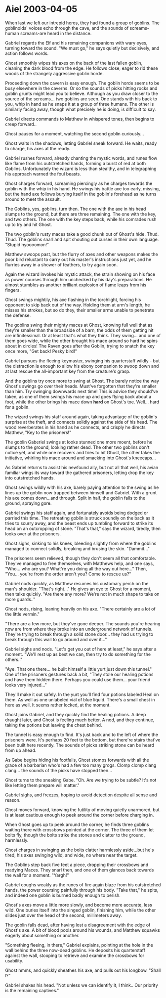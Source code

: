 <!-- TITLE: Aiel 2003-04-05 -->
<!-- SUBTITLE: A game log for Aiel -->

# Aiel 2003-04-05

When last we left our intrepid heros, they had found a group of goblins. The goblinoids' voices echo through the cave, and the sounds of screams-human screams-are heard in the distance.

Gabriel regards the Elf and his remaining companions with wary eyes, turning toward the sound. "We must go," he says quietly but decisively, and action follows words.

Ghost smoothly wipes his axes on the back of the last fallen goblin, cleaning the dark blood from the edge. He follows close, eager to rid these woods of the strangely aggressive goblin horde.

Proceeding down the cavern is easy enough. The goblin horde seems to be busy elsewhere in the caverns. Or so the sounds of picks hitting rocks and goblin grunts might lead you to believe. Although as you draw closer to the source of the screams... two goblins are seen. One stands with his back to you, whip in hand as he snaps it at a group of three humans. The other is similarly facing away, though what precisely he is doing, is difficult to say.

Gabriel directs commands to Matthew in whispered tones, then begins to creep forward..

Ghost pauses for a moment, watching the second goblin curiously...

Ghost waits in the shadows, letting Gabriel sneak forward. He waits, ready to charge, his axes at the ready.

Gabriel rushes forward, already chanting the mystic words, and runes flow like flame from his outstretched hands, forming a burst of red at both Goblins. Unfortunately the wizard is less than stealthy, and in telegraphing his approach warned the foul beasts.

Ghost charges forward, screaming piercingly as he charges towards the goblin with the whip in his hand. He swings his battle axe too early, missing, but the hand axe follows burying itself in the goblin's forehead as he turns around to meet the assault.

The Goblins, yes, goblins, turn then. The one with the axe in his head slumps to the ground, but there are three remaining. The one with the key, and two others. The one with the key steps back, while his comrades rush up to try and hit Ghost.

The two goblin's rusty maces take a good chunk out of Ghost's hide. Thud. Thud. The goblins snarl and spit shouting out curses in their own language. "Stupid hyoooomon!"

Matthew swoops past, but the flurry of axes and other weapons makes the poor bird reluctant to carry out his master's instructions just yet, and he flurries away in a shower of feathers, to try again soon.

Again the wizard invokes his mystic attack, the strain showing on his face as power courses through him unchecked by his day's preparations. He almost stumbles as another brilliant explosion of flame leaps from his fingers.

Ghost swings mightily, his axe flashing in the torchlight, forcing his opponent to skip back out of the way. Holding them at arm's length, he misses his strokes, but so do they, their smaller arms unable to penetrate the defense.

The goblins swing their mighty maces at Ghost, knowing full well that as they're smaller than the broadside of a barn, the odds of them getting hit are infinitessimal. Or at least that's what they think. They swing... and one of them goes wide, while the other brought his mace around so hard he spins about in circles! The Raven goes after the Goblin, trying to snatch the key once more, "Get back! Pesky bird!"

Gabriel pursues the fleeing keymaster, swinging his quarterstaff wildly - but the distraction is enough to allow his ebony companion to swoop down and at last rescue the all-important key from the creature's grasp.

And the goblins try once more to swing at Ghost. The barely notice the way Ghost's swings go over their heads. Must've forgotten that they're smaller than him. Try swinging downwards next time! This is advice they should've taken, as one of them swings his mace up and goes flying back about a foot, while the other brings his mace down **hard** on Ghost's toe. Well... hard for a goblin.

The wizard swings his staff around again, taking advantage of the goblin's surprise at the theft, and connects solidly against the side of his head. The wood reverberates in his hand as he connects, and crisply he directs Matthew, "Key to the prisoners!"

The goblin Gaberiel swings at looks stunned one more moent, before he slumps to the ground, looking rather dead. The other two goblins don't notice yet, and while one recovers and tries to hit Ghost, the other takes the initiative, whirling his mace around and smacking into Ghost's kneecaps...

As Gabriel returns to assist his newfound ally, but not all that well, his avian familiar wings its way toward the gathered prisoners, letting drop the key into outstretched hands.

Ghost swings wildly with his axe, barely paying attention to the swing as he lines up the goblin now trapped between himself and Gabriel. With a grunt his axe comes down...and through. Split in half, the goblin falls to the ground, spraying gore.

Gabriel swings his staff again, and fortunately avoids being dodged or parried this time. The retreating goblin is struck soundly on the back as it tries to scurry away, and the beast ends up tumbling forward to strike its head on an outcropping of stone. "That's that," says the wizard, tiredly, then looks over at the prisoners.

Ghost sighs, sinking to his knees, bleeding slightly from where the goblins managed to connect solidly, breaking and brusing the skin. "Dammit..."

The prisoners seem relieved, though they don't seem all that comfortable. They've managed to free themselves, with Matthews help, and one says, "Who... who are you? What're you doing all the way out here..." Then, "You... you're from the order aren't you? Come to rescue us?"

Gabriel nods quickly, as Matthew resumes his customary perch on the man's shoulder. "That's right..." He gives an eye to Ghost for a moment, then talks quickly. "Are there any more? We're not in much shape to take on more guards.."

Ghost nods, rising, leaning heavily on his axe. "There certainly are a lot of the little vermin."

"There are a few more, but they've gone deeper. The sounds you're hearing now are from where they broke into an underground network of tunnels. They're trying to break through a solid stone door... they had us trying to break through this wall to go around and over it..."

Gabriel sighs and nods. "Let's get you out of here at least," he says after a moment. "We'll rest up as best we can, then try to do something for the others.."

"Aye. That one there... he built himself a little yurt just down this tunnel." One of the prisoners gestures back a bit, "They stole our healing potions and have them hidden there. Perhaps you could use them... your friend looks very injured..."

They'll make it out safely. In the yurt you'll find four potions labeled Heal on them. As well as one unlabeled vial of blue liquid. There's a small chest in here as well. It seems rather locked, at the moment.

Ghost joins Gabriel, and they quickly find the healing potions. A deep draught later, and Ghost is feeling much better. A nod, and they continue, taking the potions but leaving the chest behind.

The tunnel is easy enough to find. It's just back and to the left of where the prisoners were. It's perhaps 20 feet to the bottom, but there're stairs that've been built here recently. The sounds of picks striking stone can be heard from up ahead.

As Gabe begins hiding his footfalls, Ghost stomps forwards with all the grace of a barbarian who's had a few too many grogs. Clomp clomp clang clang... the sounds of the picks have stopped then...

Ghost turns to the sneaking Gabe. "Oh. Are we trying to be subtle? It's not like letting them prepare will matter."

Gabriel sighs, and freezes, hoping to avoid detection despite all sense and reason.

Ghost moves forward, knowing the futility of moving quietly unarmored, but is at least cautious enough to peek around the corner before charging in.

When Ghost goes up to peek around the corner, he finds three goblins waiting there with crossbows pointed at the corner. The three of them let bolts fly, though the bolts strike the stones and clatter to the ground, harmlessly.

Ghost charges in swinging as the bolts clatter harmlessly aside...but he's tired, his axes swinging wild, and wide, no where near the target.

The Goblins step back five feet a piece, dropping their crossbows and readying Maces. They snarl then, and one of them glances back towards the wall for a moment. "Yargh!"

Gabriel coughs weakly as the runes of fire again blaze from his outstretched hands, the power coursing painfully through his body. "Take that," he spits, and indeed one goblin is burned badly enough to perish.

Ghost's axes move a little more slowly, and become more accurate, less wild. One buries itself into the singed goblin, finishing him, while the other slides just over the head of the second, millimeters away.

The goblin falls dead, after having lost a disagreement with the edge of Ghost's axe. A bit of blood pools around his wounds, and Matthew squawks eagerly about something or another.

"Something fleeing, in there," Gabriel explains, pointing at the hole in the wall behind the three now-dead goblins. He deposits his quarterstaff against the wall, stooping to retrieve and examine the crossbows for usability.

Ghost hmms, and quickly sheathes his axe, and pulls out his longbow. "Shall I?"

Gabriel shakes his head. "Not unless we can identify it, I think.. Our priority is the remaining captives."